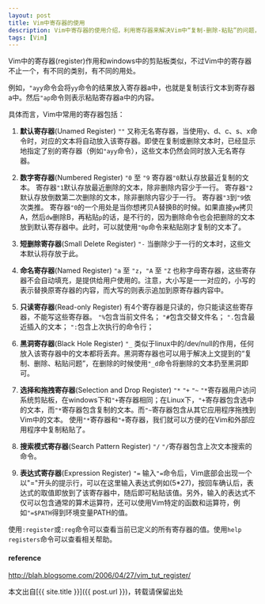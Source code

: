 ```yaml
---
layout: post
title: Vim中寄存器的使用
description: Vim中寄存器的使用介绍，利用寄存器来解决Vim中“复制-删除-粘贴”的问题，以及如何访问系统剪贴板的问题。
tags: [Vim]
---
```


Vim中的寄存器(register)作用和windows中的剪贴板类似，不过Vim中的寄存器不止一个，有不同的类别，有不同的用处。

例如，`"ayy`命令会将`yy`命令的结果放入寄存器a中，也就是复制该行文本到寄存器a中。然后`"ap`命令则表示粘贴寄存器a中的内容。

具体而言，Vim中常用的寄存器包括：
<!--more-->

1. **默认寄存器**(Unamed Register) `""`
    又称无名寄存器，当使用y、d、c、s、x命令时，对应的文本将自动放入该寄存器。即使在复制或删除文本时，已经显示地指定了别的寄存器（例如`"ayy`命令），这些文本仍然会同时放入无名寄存器。

2. **数字寄存器**(Numbered Register) `"0` 至 `"9`
    寄存器`"0`默认存放最近复制的文本。
    寄存器`"1`默认存放最近删除的文本，除非删除内容少于一行。
    寄存器`"2`默认存放倒数第二次删除的文本，除非删除内容少于一行。
    寄存器`"3`到`"9`依次类推。
    寄存器`"0`的一个用处是当你想拷贝A替换B的时候。如果直接`yw`拷贝A，然后`dw`删除B，再粘贴`p`的话，是不行的，因为删除命令也会把删除的文本放到默认寄存器中。此时，可以就使用`"0p`命令来粘贴刚才复制的文本了。

3. **短删除寄存器**(Small Delete Register) `"-`
    当删除少于一行的文本时，这些文本默认将存放于此。

4. **命名寄存器**(Named Register) `"a` 至 `"z`，`"A` 至 `"Z`
    也称字母寄存器，这些寄存器不会自动填充，是提供给用户使用的。注意，大小写是一一对应的，小写的表示替换原寄存器的内容，而大写的则表示追加到原寄存器内容中。

5. **只读寄存器**(Read-only Register)
    有4个寄存器是只读的，你只能读这些寄存器，不能写这些寄存器。
    `"%`包含当前文件名；
    `"#`包含交替文件名；
    `".`包含最近插入的文本；
    `":`包含上次执行的命令行；

6. **黑洞寄存器**(Black Hole Register) `"_`
    类似于linux中的/dev/null的作用，任何放入该寄存器中的文本都将丢弃。黑洞寄存器也可以用于解决上文提到的“复制、删除、粘贴问题”，在删除的时候使用`"_d`命令将删除的文本扔至黑洞即可。

7. **选择和拖拽寄存器**(Selection and Drop Register) `"*` `"+` `"~`
    `"*`寄存器用户访问系统剪贴板，在windows下和`"+`寄存器相同；在Linux下，`"+`寄存器包含选中的文本，而`"*`寄存器包含复制的文本。而`"~`寄存器包含从其它应用程序拖拽到Vim中的文本。
    使用`"*`寄存器和`"+`寄存器，我们就可以方便的在Vim和外部应用程序中复制粘贴了。

8. **搜索模式寄存器**(Search Pattern Register) `"/`
    `"/`寄存器包含上次文本搜索的命令。

9. **表达式寄存器**(Expression Register) `"=`
    输入`"=`命令后，Vim底部会出现一个以"="开头的提示行，可以在这里输入表达式例如(5*27)，按回车确认后，表达式的取值即放到了该寄存器中，随后即可粘贴该值。另外，输入的表达式不仅可以包含通常的算术运算符，还可以使用Vim特定的函数和运算符，例如`"=$PATH`得到环境变量PATH的值。
    
使用`:register`或`:reg`命令可以查看当前已定义的所有寄存器的值。使用`help registers`命令可以查看相关帮助。

<h4>reference</h4>
<http://blog.sanctum.geek.nz/advanced-vim-registers/>

<http://blah.blogsome.com/2006/04/27/vim_tut_register/>

本文出自[{{ site.title }}]({{ post.url }})，转载请保留出处
